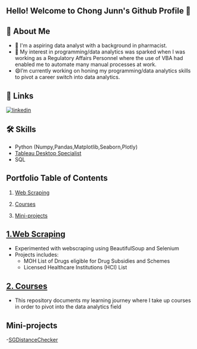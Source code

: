 ## Hello! Welcome to Chong Junn's Github Profile 👋

## 🚀 About Me
- 🔭 I'm a aspiring data analyst with a background in pharmacist.
- 🌱 My interest in programming/data analytics was sparked when I was working as a Regulatory Affairs Personnel where the use of VBA had enabled me to automate many manual processes at work. 
- 😄I’m currently working on honing my programming/data analytics skills to pivot a career switch into data analytics.

  
## 🔗 Links
[![linkedin](https://img.shields.io/badge/linkedin-0A66C2?style=for-the-badge&logo=linkedin&logoColor=white)](https://www.linkedin.com/in/chong-junn/)


  
## 🛠 Skills
- Python (Numpy,Pandas,Matplotlib,Seaborn,Plotly)
- [Tableau Desktop Specialist](https://www.credly.com/badges/c11bc2e5-4f23-42c3-93d5-ba06c4b782cc/public_url)
- SQL


## Portfolio Table of Contents
1. [Web Scraping](#webscraping)

2. [Courses](#courses)

3. [Mini-projects](#Mini-projects)



<a id='webscraping'></a>
## <a href=https://github.com/chongjunn-tech/webscraping>1.Web Scraping</a>
- Experimented with webscraping using BeautifulSoup and Selenium
- Projects includes:
  - MOH List of Drugs eligible for Drug Subsidies and Schemes
  - Licensed Healthcare Institutions (HCI) List   
  
<a id='courses'></a>
## <a href=https://github.com/chongjunn-tech/data-analyst-journey>2. Courses</a>
- This repository documents my learning journey where I take up courses in order to pivot into the data analytics field

<a id='Mini-projects'></a>
## Mini-projects
-<a href=https://github.com/chongjunn-tech/SGDistanceChecker>SGDistanceChecker</a>








<!--
**chongjunn-tech/chongjunn-tech** is a ✨ _special_ ✨ repository because its `README.md` (this file) appears on your GitHub profile.

Here are some ideas to get you started:

- 🔭 I’m currently working on ...
- 🌱 I’m currently learning ...
- 👯 I’m looking to collaborate on ...
- 🤔 I’m looking for help with ...
- 💬 Ask me about ...
- 📫 How to reach me: ...
- 😄 Pronouns: ...
- ⚡ Fun fact: ...
-->
